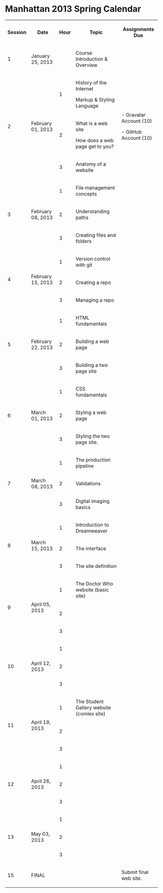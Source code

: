 Manhattan 2013 Spring Calendar
==============================

<table>
      <tr>
        <th>
          <p>Session</p>
        </th>
        <th>
          <p>Date</p>
        </th>
        <th>
          <p>Hour</p>
        </th>
        <th>
          <p>Topic</p>
        </th>
        <th>
          <p>Assignments Due</p>
        </th>
      </tr>
      <tr>
        <td>
          <p>1</p>
        </td>
        <td>
          <p>January 25, 2013</p>
        </td>
        <td>
          <p>&nbsp; </p>
        </td>
        <td>
          <p>Course Introduction &amp; Overview</p>
        </td>
        <td>
          <p>&nbsp; </p>
        </td>
      </tr>
      <tr>
        <td rowspan="3">
          <p>2</p>
        </td>
        <td rowspan="3">
          <p>February 01, 2013</p>
        </td>
        <td>
          <p>1</p>
        </td>
        <td>
          <p>History of the Internet</p>
          <p>Markup &amp; Styling Language</p>
        </td>
        <td rowspan="3">
          <p>- Gravatar Account (10)</p>
          <p>- GitHub Account (10)</p>
        </td>
      </tr>
      <tr>
        <td>
          <p>2</p>
        </td>
        <td>
          <p>What is a web site</p>
          <p>How does a web page get to you?</p>
        </td>
      </tr>
      <tr>
        <td>
          <p>3</p>
        </td>
        <td>
          <p>Anatomy of a website</p>
        </td>
      </tr>
      <tr>
        <td rowspan="3">
          <p>3</p>
        </td>
        <td rowspan="3">
          <p>February 08, 2013</p>
        </td>
        <td>
          <p>1</p>
        </td>
        <td>
          <p>File management concepts</p>
        </td>
        <td rowspan="3">
          <p>&nbsp; </p>
        </td>
      </tr>
      <tr>
        <td>
          <p>2</p>
        </td>
        <td>
          <p>Understanding paths</p>
        </td>
      </tr>
      <tr>
        <td>
          <p>3</p>
        </td>
        <td>
          <p>Creating files and folders</p>
        </td>
      </tr>
      <tr>
        <td rowspan="3">
          <p>4</p>
        </td>
        <td rowspan="3">
          <p>February 15, 2013</p>
        </td>
        <td>
          <p>1</p>
        </td>
        <td>
          <p>Version control with git</p>
        </td>
        <td rowspan="3">
          <p>&nbsp; </p>
        </td>
      </tr>
      <tr>
        <td>
          <p>2</p>
        </td>
        <td>
          <p>Creating a repo</p>
        </td>
      </tr>
      <tr>
        <td>
          <p>3</p>
        </td>
        <td>
          <p>Managing a repo</p>
        </td>
      </tr>
      <tr>
        <td rowspan="3">
          <p>5</p>
        </td>
        <td rowspan="3">
          <p>February 22, 2013</p>
        </td>
        <td>
          <p>1</p>
        </td>
        <td>
          <p>HTML fundamentals</p>
        </td>
        <td rowspan="3">
          <p>&nbsp; </p>
        </td>
      </tr>
      <tr>
        <td>
          <p>2</p>
        </td>
        <td>
          <p>Building a web page</p>
        </td>
      </tr>
      <tr>
        <td>
          <p>3</p>
        </td>
        <td>
          <p>Building a two page site</p>
        </td>
      </tr>
      <tr>
        <td rowspan="3">
          <p>6</p>
        </td>
        <td rowspan="3">
          <p>March 01, 2013</p>
        </td>
        <td>
          <p>1</p>
        </td>
        <td>
          <p>CSS fundamentals</p>
        </td>
        <td rowspan="3">
          <p>&nbsp; </p>
        </td>
      </tr>
      <tr>
        <td>
          <p>2</p>
        </td>
        <td>
          <p>Styling a web page</p>
        </td>
      </tr>
      <tr>
        <td>
          <p>3</p>
        </td>
        <td>
          <p>Styling the two page site.</p>
        </td>
      </tr>
      <tr>
        <td rowspan="3">
          <p>7</p>
        </td>
        <td rowspan="3">
          <p>March 08, 2013</p>
        </td>
        <td>
          <p>1</p>
        </td>
        <td>
          <p>The production pipeline</p>
        </td>
        <td rowspan="3">
          <p>&nbsp; </p>
        </td>
      </tr>
      <tr>
        <td>
          <p>2</p>
        </td>
        <td>
          <p>Validations</p>
        </td>
      </tr>
      <tr>
        <td>
          <p>3</p>
        </td>
        <td>
          <p>Digital imaging basics</p>
        </td>
      </tr>
      <tr>
        <td rowspan="3">
          <p>8</p>
        </td>
        <td rowspan="3">
          <p>March 15, 2013</p>
        </td>
        <td>
          <p>1</p>
        </td>
        <td>
          <p>Introduction to Dreamweaver</p>
        </td>
        <td rowspan="3">
          <p>&nbsp; </p>
        </td>
      </tr>
      <tr>
        <td>
          <p>2</p>
        </td>
        <td>
          <p>The interface</p>
        </td>
      </tr>
      <tr>
        <td>
          <p>3</p>
        </td>
        <td>
          <p>The site definition</p>
        </td>
      </tr>
      <tr>
        <td rowspan="3">
          <p>9</p>
        </td>
        <td rowspan="3">
          <p>April 05, 2013</p>
        </td>
        <td>
          <p>1</p>
        </td>
        <td>
          <p>The Doctor Who website (basic site)</p>
        </td>
        <td rowspan="3">
          <p>&nbsp; </p>
        </td>
      </tr>
      <tr>
        <td>
          <p>2</p>
        </td>
        <td>
          <p>&nbsp; </p>
        </td>
      </tr>
      <tr>
        <td>
          <p>3</p>
        </td>
        <td>
          <p>&nbsp; </p>
        </td>
      </tr>
      <tr>
        <td rowspan="3">
          <p>10</p>
        </td>
        <td rowspan="3">
          <p>April 12, 2013</p>
        </td>
        <td>
          <p>1</p>
        </td>
        <td>
          <p>&nbsp; </p>
        </td>
        <td rowspan="3">
          <p>&nbsp; </p>
        </td>
      </tr>
      <tr>
        <td>
          <p>2</p>
        </td>
        <td>
          <p>&nbsp; </p>
        </td>
      </tr>
      <tr>
        <td>
          <p>3</p>
        </td>
        <td>
          <p>&nbsp; </p>
        </td>
      </tr>
      <tr>
        <td rowspan="3">
          <p>11</p>
        </td>
        <td rowspan="3">
          <p>April 19, 2013</p>
        </td>
        <td>
          <p>1</p>
        </td>
        <td>
          <p>The Student Gallery website (comlex site)</p>
        </td>
        <td rowspan="3">
          <p>&nbsp; </p>
        </td>
      </tr>
      <tr>
        <td>
          <p>2</p>
        </td>
        <td>
          <p>&nbsp; </p>
        </td>
      </tr>
      <tr>
        <td>
          <p>3</p>
        </td>
        <td>
          <p>&nbsp; </p>
        </td>
      </tr>
      <tr>
        <td rowspan="3">
          <p>12</p>
        </td>
        <td rowspan="3">
          <p>April 26, 2013</p>
        </td>
        <td>
          <p>1</p>
        </td>
        <td>
          <p>&nbsp; </p>
        </td>
        <td rowspan="3">
          <p>&nbsp; </p>
        </td>
      </tr>
      <tr>
        <td>
          <p>2</p>
        </td>
        <td>
          <p>&nbsp; </p>
        </td>
      </tr>
      <tr>
        <td>
          <p>3</p>
        </td>
        <td>
          <p>&nbsp; </p>
        </td>
      </tr>
      <tr>
        <td rowspan="3">
          <p>13</p>
        </td>
        <td rowspan="3">
          <p>May 03, 2013</p>
        </td>
        <td>
          <p>1</p>
        </td>
        <td>
          <p>&nbsp; </p>
        </td>
        <td rowspan="3">
          <p>&nbsp; </p>
        </td>
      </tr>
      <tr>
        <td>
          <p>2</p>
        </td>
        <td>
          <p>&nbsp; </p>
        </td>
      </tr>
      <tr>
        <td>
          <p>3</p>
        </td>
        <td>
          <p>&nbsp; </p>
        </td>
      </tr>
      <tr>
        <td>
          <p>15</p>
        </td>
        <td>
          <p>FINAL</p>
        </td>
        <td>
          <p>&nbsp; </p>
        </td>
        <td>
          <p>&nbsp; </p>
        </td>
        <td>
          <p>Submit final web site.</p>
        </td>
      </tr>
    </table>
